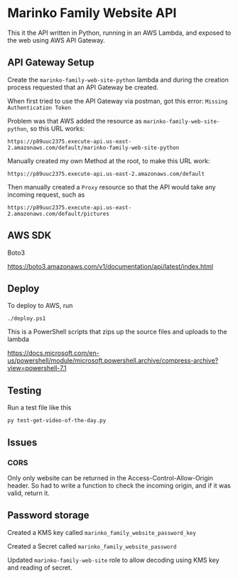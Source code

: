 # Marinko Family Website API

This it the API written in Python, running in an AWS Lambda, and exposed to the web using AWS API Gateway.



## API Gateway Setup

Create the `marinko-family-web-site-python` lambda and during the creation process requested that an API Gateway be created.

When first tried to use the API Gateway via postman, got this error: `Missing Authentication Token`

Problem was that AWS added the resource as `marinko-family-web-site-python`, so this URL works:

`https://p89uuc2375.execute-api.us-east-2.amazonaws.com/default/marinko-family-web-site-python`

Manually created my own Method at the root, to make this URL work:

`https://p89uuc2375.execute-api.us-east-2.amazonaws.com/default`


Then manually created a `Proxy` resource so that the API would take any incoming request, such as

`https://p89uuc2375.execute-api.us-east-2.amazonaws.com/default/pictures`


## AWS SDK

Boto3

https://boto3.amazonaws.com/v1/documentation/api/latest/index.html


## Deploy

To deploy to AWS, run 

`./deploy.ps1`

This is a PowerShell scripts that zips up the source files and uploads to the lambda

https://docs.microsoft.com/en-us/powershell/module/microsoft.powershell.archive/compress-archive?view=powershell-7.1

## Testing

Run a test file like  this

`py test-get-video-of-the-day.py`


## Issues

### CORS

Only only website can be returned in the Access-Control-Allow-Origin header.  So had to write a function to check the incoming origin, and if it was valid, return it.

## Password storage
Created a KMS key called `marinko_family_website_password_key`

Created a Secret called `marinko_family_website_password`

Updated `marinko-family-web-site` role to allow decoding using KMS key and reading of secret.
